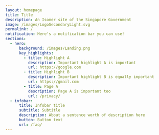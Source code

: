 ```yaml
---
layout: homepage
title: Title
description: An Isomer site of the Singapore Government
image: /images/LogoSecondaryLight.svg
permalink: /
notification: Here's a notification bar you can use!
sections:
  - hero:
      background: /images/Landing.png
      key_highlights:
        - title: Highlight A
          description: Important highlight A is important
          url: https://google.com
        - title: Highlight B
          description: Important highlight B is equally important
          url: https://gmail.com
        - title: Page A
          description: Page A is important too
          url: /privacy/
  - infobar:
      title: Infobar title
      subtitle: Subtitle
      description: About a sentence worth of description here
      button: Button text
      url: /faq/
---
```

